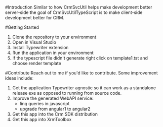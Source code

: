 #Introduction
Similar to how CrmSvcUtil helps make development better server-side the goal of CrmSvcUtilTypeScript is to make client-side development better for CRM.

#Getting Started
1.	Clone the repository to your environment
2.	Open in Visual Studio
3.	Install Typewriter extension
4.	Run the application in your environment
5.  If the typescript file didn't generate right click on template1.tst and choose render template 

#Contribute
Reach out to me if you'd like to contribute.  Some improvement ideas include:
1. Get the application Typewriter agnostic so it can work as a standalone release exe as opposed to running from source code.
2. Improve the generated WebAPI service:
    * linq queries in javascript
    * upgrade from angular1 to angular2
3. Get this app into the Crm SDK distribution
4. Get this app into XrmToolbox
